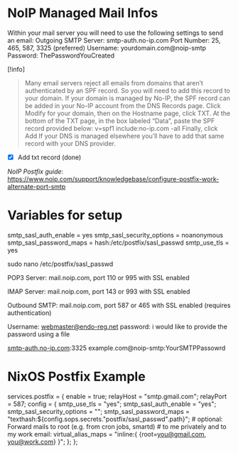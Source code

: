 # NoIP Managed Mail Infos

Within your mail server you will need to use the following settings to send an email:
Outgoing SMTP Server: smtp-auth.no-ip.com
Port Number: 25, 465, 587, 3325 (preferred)
Username: yourdomain.com@noip-smtp
Password: ThePasswordYouCreated

[!info]

> Many email servers reject all emails from domains that aren’t authenticated by an SPF record. So you will need to add this record to your domain.
> If your domain is managed by No-IP, the SPF record can be added in your No-IP account from the DNS Records page. Click Modify for your domain, then on the Hostname page, click TXT. At the bottom of the TXT page, in the box labeled “Data”, paste the SPF record provided below:
> v=spf1 include:no-ip.com -all
> Finally, click Add
> If your DNS is managed elsewhere you’ll have to add that same record with your DNS provider.

- [x] Add txt record (done)

_NoIP Postfix guide_: https://www.noip.com/support/knowledgebase/configure-postfix-work-alternate-port-smtp

# Variables for setup

[smtp-auth.no-ip.com]: 3325

smtp_sasl_auth_enable = yes
smtp_sasl_security_options = noanonymous
smtp_sasl_password_maps = hash:/etc/postfix/sasl_passwd
smtp_use_tls = yes

sudo nano /etc/postfix/sasl_passwd

POP3 Server: mail.noip.com, port 110 or 995 with SSL enabled

IMAP Server: mail.noip.com, port 143 or 993 with SSL enabled

Outbound SMTP: mail.noip.com, port 587 or 465 with SSL enabled (requires authentication)

Username: webmaster@endo-reg.net
password: i would like to provide the password using a file

[smtp-auth.no-ip.com]:3325 example.com@noip-smtp:YourSMTPPassowrd

# NixOS Postfix Example

services.postfix = {
enable = true;
relayHost = "smtp.gmail.com";
relayPort = 587;
config = {
smtp_use_tls = "yes";
smtp_sasl_auth_enable = "yes";
smtp_sasl_security_options = "";
smtp_sasl_password_maps = "texthash:${config.sops.secrets."postfix/sasl_passwd".path}"; # optional: Forward mails to root (e.g. from cron jobs, smartd) # to me privately and to my work email:
virtual_alias_maps = "inline:{ {root=you@gmail.com, you@work.com} }";
};
};
